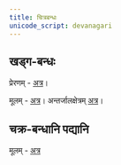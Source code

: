 ```yaml
---
title: चित्रबन्धः‎
unicode_script: devanagari
---
```


## खड्ग-बन्धः
प्रेरणम् \- [अत्र](http://manasataramgini.wordpress.com/2013/12/29/the-verse-of-the-sword/)।

मूलम् \- [अत्र](https://docs.google.com/spreadsheet/ccc?key=0Al_QBT-hoqqVdFJxdlphNS1RcS1fcFBZWHhNLTVEbHc&usp=drive_web#gid=0)। अन्तर्जालक्षेत्रम् [अत्र](https://docs.google.com/spreadsheet/pub?key=0Al_QBT-hoqqVdFJxdlphNS1RcS1fcFBZWHhNLTVEbHc&output=html)।

## चक्र-बन्धानि पद्यानि

मूलम् \- [अत्र](https://docs.google.com/spreadsheets/d/1N2J6TtjNegn6fNIDHZAYgEF4J8UC7io6lVykNwxZG60/edit?authuser=0)